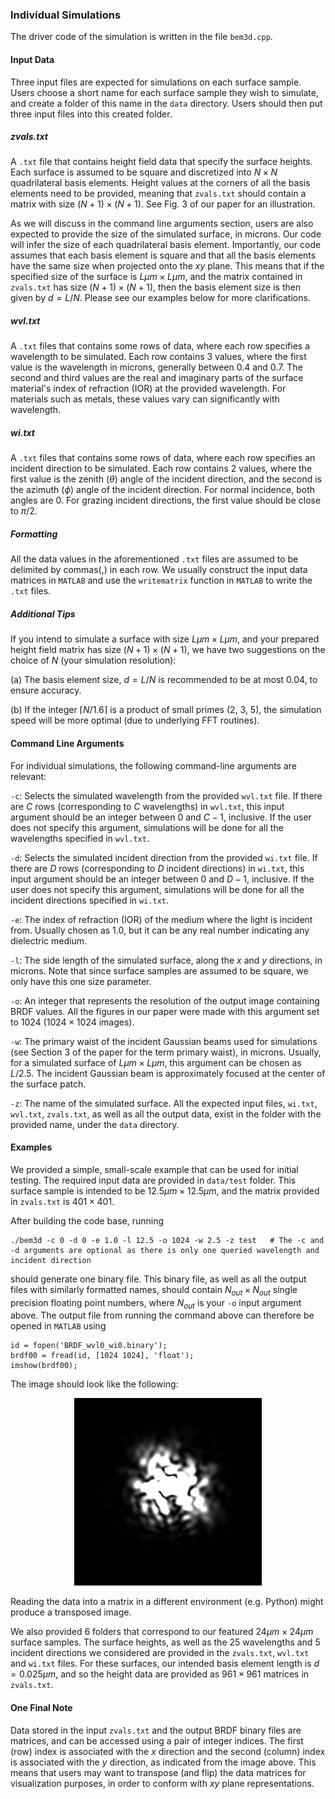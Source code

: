 ### Individual Simulations
The driver code of the simulation is written in the file $\texttt{bem3d.cpp}$. 

#### Input Data
Three input files are expected for simulations on each surface sample. Users choose a short name for each surface sample they wish to simulate, and create a folder of this name in the $\texttt{data}$ directory. Users should then put three input files into this created folder.

##### zvals.txt
A $\texttt{.txt}$ file that contains height field data that specify the surface heights. Each surface is assumed to be square and discretized into $N \times N$ quadrilateral basis elements. Height values at the corners of all the basis elements need to be provided, meaning that $\texttt{zvals.txt}$ should contain a matrix with size $(N + 1) \times (N + 1)$. See Fig. 3 of our paper for an illustration.

As we will discuss in the command line arguments section, users are also expected to provide the size of the simulated surface, in microns. Our code will infer the size of each quadrilateral basis element. Importantly, our code assumes that each basis element is square and that all the basis elements have the same size when projected onto the $xy$ plane. This means that if the specified size of the surface is $L \mu m \times L \mu m$, and the matrix contained in $\texttt{zvals.txt}$ has size $(N + 1) \times (N + 1)$, then the basis element size is then given by $d = L / N$. Please see our examples below for more clarifications.

##### wvl.txt
A $\texttt{.txt}$ files that contains some rows of data, where each row specifies a wavelength to be simulated. Each row contains 3 values, where the first value is the wavelength in microns, generally between 0.4 and 0.7. The second and third values are the real and imaginary parts of the surface material's index of refraction (IOR) at the provided wavelength. For materials such as metals, these values vary can significantly with wavelength.

##### wi.txt
A $\texttt{.txt}$ files that contains some rows of data, where each row specifies an incident direction to be simulated. Each row contains 2 values, where the first value is the zenith ($\theta$) angle of the incident direction, and the second is the azimuth ($\phi$) angle of the incident direction. For normal incidence, both angles are 0. For grazing incident directions, the first value should be close to $\pi / 2$.

##### Formatting
All the data values in the aforementioned $\texttt{.txt}$ files are assumed to be delimited by commas(,) in each row. We usually construct the input data matrices in $\texttt{MATLAB}$ and use the $\texttt{writematrix}$ function in $\texttt{MATLAB}$ to write the $\texttt{.txt}$ files.

##### Additional Tips
If you intend to simulate a surface with size $L \mu m \times L \mu m$, and your prepared height field matrix has size $(N + 1) \times (N + 1)$, we have two suggestions on the choice of $N$ (your simulation resolution):

(a) The basis element size, $d = L / N$ is recommended to be at most 0.04, to ensure accuracy.

(b) If the integer $\lceil N / 1.6 \rceil$ is a product of small primes (2, 3, 5), the simulation speed will be more optimal (due to underlying FFT routines).

#### Command Line Arguments 
For individual simulations, the following command-line arguments are relevant:

$\texttt{-c}$: Selects the simulated wavelength from the provided $\texttt{wvl.txt}$ file. If there are $C$ rows (corresponding to $C$ wavelengths) in $\texttt{wvl.txt}$, this input argument should be an integer between 0 and $C-1$, inclusive. If the user does not specify this argument, simulations will be done for all the wavelengths specified in $\texttt{wvl.txt}$.

$\texttt{-d}$: Selects the simulated incident direction from the provided $\texttt{wi.txt}$ file. If there are $D$ rows (corresponding to $D$ incident directions) in $\texttt{wi.txt}$, this input argument should be an integer between 0 and $D-1$, inclusive. If the user does not specify this argument, simulations will be done for all the incident directions specified in $\texttt{wi.txt}$.

$\texttt{-e}$: The index of refraction (IOR) of the medium where the light is incident from. Usually chosen as 1.0, but it can be any real number indicating any dielectric medium.

$\texttt{-l}$: The side length of the simulated surface, along the $x$ and $y$ directions, in microns. Note that since surface samples are assumed to be square, we only have this one size parameter.

$\texttt{-o}$: An integer that represents the resolution of the output image containing BRDF values. All the figures in our paper were made with this argument set to 1024 ($1024 \times 1024$ images).

$\texttt{-w}$: The primary waist of the incident Gaussian beams used for simulations (see Section 3 of the paper for the term primary waist), in microns. Usually, for a simulated surface of $L \mu m \times L \mu m$, this argument can be chosen as $L / 2.5$. The incident Gaussian beam is approximately focused at the center of the surface patch.

$\texttt{-z}$: The name of the simulated surface. All the expected input files, $\texttt{wi.txt}$, $\texttt{wvl.txt}$, $\texttt{zvals.txt}$, as well as all the output data, exist in the folder with the provided name, under the $\texttt{data}$ directory.

#### Examples
We provided a simple, small-scale example that can be used for initial testing. The required input data are provided in $\texttt{data/test}$ folder. This surface sample is intended to be $12.5 \mu m \times 12.5 \mu m$, and the matrix provided in $\texttt{zvals.txt}$ is $401 \times 401$.

After building the code base, running
```
./bem3d -c 0 -d 0 -e 1.0 -l 12.5 -o 1024 -w 2.5 -z test   # The -c and -d arguments are optional as there is only one queried wavelength and incident direction
```
should generate one binary file. This binary file, as well as all the output files with similarly formatted names, should contain $N_{out} \times N_{out}$ single precision floating point numbers, where $N_{out}$ is your $\texttt{-o}$ input argument above. The output file from running the command above can therefore be opened in $\texttt{MATLAB}$ using
```
id = fopen('BRDF_wvl0_wi0.binary');
brdf00 = fread(id, [1024 1024], 'float');
imshow(brdf00);
```
The image should look like the following:

<p align="center">
  <img src="https://github.com/blaire9989/BEMsim3D/blob/main/data/test/brdf00.jpg" alt="gray" style="width:300px;"/>
</p>

Reading the data into a matrix in a different environment (e.g. Python) might produce a transposed image. 

We also provided 6 folders that correspond to our featured $24 \mu m \times 24 \mu m$ surface samples. The surface heights, as well as the 25 wavelengths and 5 incident directions we considered are provided in the $\texttt{zvals.txt}$, $\texttt{wvl.txt}$ and $\texttt{wi.txt}$ files. For these surfaces, our intended basis element length is $d = 0.025 \mu m$, and so the height data are provided as $961 \times 961$ matrices in $\texttt{zvals.txt}$.

#### One Final Note

Data stored in the input $\texttt{zvals.txt}$ and the output BRDF binary files are matrices, and can be accessed using a pair of integer indices. The first (row) index is associated with the $x$ direction and the second (column) index is associated with the $y$ direction, as indicated from the image above. This means that users may want to transpose (and flip) the data matrices for visualization purposes, in order to conform with $xy$ plane representations.
